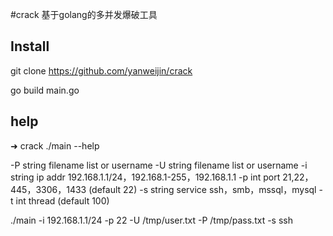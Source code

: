 #crack 基于golang的多并发爆破工具

## Install

git clone  https://github.com/yanweijin/crack</br>

go build main.go </br>

## help

➜  crack ./main --help

  -P string
        filename list or username
  -U string
        filename list or username
  -i string
        ip addr 192.168.1.1/24，192.168.1-255，192.168.1.1
  -p int
        port 21,22，445，3306，1433 (default 22)
  -s string
        service ssh，smb，mssql，mysql
  -t int
        thread (default 100)


./main -i 192.168.1.1/24 -p 22 -U /tmp/user.txt -P /tmp/pass.txt  -s ssh</br>



